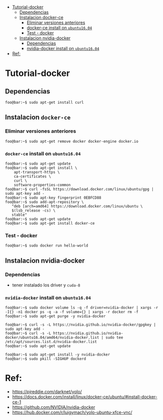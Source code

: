    * [Tutorial-docker](#tutorial-docker)
      * [Dependencias](#dependencias)
      * [Instalacion docker-ce](#instalacion-docker-ce)
         * [Eliminar versiones anteriores](#eliminar-versiones-anteriores)
         * [docker-ce install  on <code>ubuntu16.04</code>](#docker-ce-install--on-ubuntu1604)
         * [Test - docker](#test---docker)
      * [Instalacion nvidia-docker](#instalacion-nvidia-docker)
         * [Dependencias](#dependencias-1)
         * [nvidia-docker install  on <code>ubuntu16.04</code>](#nvidia-docker-install--on-ubuntu1604)
   * [Ref:](#ref)



# Tutorial-docker


## Dependencias
```console
foo@bar:~$ sudo apt-get install curl
```
## Instalacion `docker-ce`

### Eliminar versiones anteriores 
```console
foo@bar:~$ sudo apt-get remove docker docker-engine docker.io
```
### `docker-ce` install  on `ubuntu16.04`
```console
foo@bar:~$ sudo apt-get update
foo@bar:~$ sudo apt-get install \
    apt-transport-https \
    ca-certificates \
    curl \
    software-properties-common
foo@bar:~$ curl -fsSL https://download.docker.com/linux/ubuntu/gpg | sudo apt-key add -
foo@bar:~$ sudo apt-key fingerprint 0EBFCD88
foo@bar:~$ sudo add-apt-repository \
   "deb [arch=amd64] https://download.docker.com/linux/ubuntu \
   $(lsb_release -cs) \
   stable"
foo@bar:~$ sudo apt-get update
foo@bar:~$ sudo apt-get install docker-ce
```
### Test - docker
```console
foo@bar:~$ sudo docker run hello-world
```
## Instalacion nvidia-docker


### Dependencias
- tener instalado los driver y `cuda-8`  

### `nvidia-docker` install  on `ubuntu16.04`
```console
foo@bar:~$ sudo docker volume ls -q -f driver=nvidia-docker | xargs -r -I{} -n1 docker ps -q -a -f volume={} | xargs -r docker rm -f
foo@bar:~$ sudo apt-get purge -y nvidia-docker

foo@bar:~$ curl -s -L https://nvidia.github.io/nvidia-docker/gpgkey | sudo apt-key add -
foo@bar:~$ curl -s -L https://nvidia.github.io/nvidia-docker/ubuntu16.04/amd64/nvidia-docker.list | sudo tee /etc/apt/sources.list.d/nvidia-docker.list
foo@bar:~$ sudo apt-get update

foo@bar:~$ sudo apt-get install -y nvidia-docker
foo@bar:~$ sudo pkill -SIGHUP dockerd
```

# Ref: 

[1]: https://pjreddie.com/darknet/yolo/
[2]: https://docs.docker.com/install/linux/docker-ce/ubuntu/#install-docker-ce-1
[3]: https://github.com/NVIDIA/nvidia-docker
[4]: https://hub.docker.com/r/luigymach/yolo-ubuntu-xfce-vnc/



- https://pjreddie.com/darknet/yolo/
- https://docs.docker.com/install/linux/docker-ce/ubuntu/#install-docker-ce-1
- https://github.com/NVIDIA/nvidia-docker
- https://hub.docker.com/r/luigymach/yolo-ubuntu-xfce-vnc/


